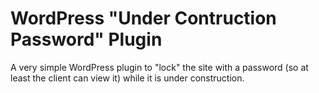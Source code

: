 # WordPress "Under Contruction Password" Plugin

A very simple WordPress plugin to "lock" the site with a password (so at least the client can view it) while it is under construction.
